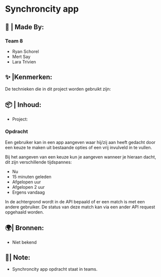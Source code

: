 # Synchroncity app
## 🧩 | Made By:
### Team 8
* Ryan Schorel
* Mert Say
* Lara Trivien
## ✨ |Kenmerken:
De technieken die in dit project worden gebruikt zijn: 
## 📦 | Inhoud:
* Project:
### Opdracht
Een gebruiker kan in een app aangeven waar hij/zij aan heeft gedacht door een keuze te maken uit bestaande opties of een vrij invulveld in te vullen.

Bij het aangeven van een keuze kun je aangeven wanneer je hieraan dacht, dit zijn verschillende tijdspannes:

* Nu
* 15 minuten geleden
* Afgelopen uur
* Afgelopen 2 uur
* Ergens vandaag

In de achtergrond wordt in de API bepaald of er een match is met een andere gebruiker. De status van deze match kan via een ander API request opgehaald worden.

## 🌍| Bronnen:
* Niet bekend
## 📝| Note:
* Synchroncity app opdracht staat in teams.


